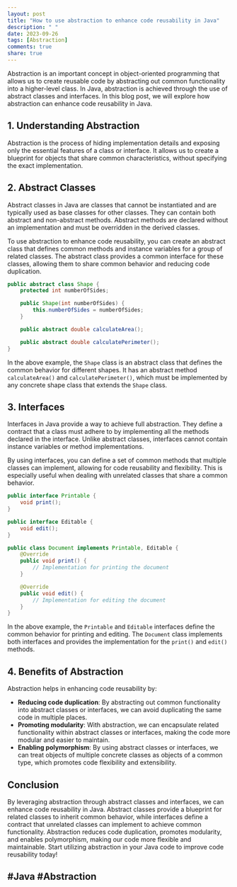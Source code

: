 ```yaml
---
layout: post
title: "How to use abstraction to enhance code reusability in Java"
description: " "
date: 2023-09-26
tags: [Abstraction]
comments: true
share: true
---
```


Abstraction is an important concept in object-oriented programming that allows us to create reusable code by abstracting out common functionality into a higher-level class. In Java, abstraction is achieved through the use of abstract classes and interfaces. In this blog post, we will explore how abstraction can enhance code reusability in Java.

## 1. Understanding Abstraction
Abstraction is the process of hiding implementation details and exposing only the essential features of a class or interface. It allows us to create a blueprint for objects that share common characteristics, without specifying the exact implementation.

## 2. Abstract Classes
Abstract classes in Java are classes that cannot be instantiated and are typically used as base classes for other classes. They can contain both abstract and non-abstract methods. Abstract methods are declared without an implementation and must be overridden in the derived classes.

To use abstraction to enhance code reusability, you can create an abstract class that defines common methods and instance variables for a group of related classes. The abstract class provides a common interface for these classes, allowing them to share common behavior and reducing code duplication.

```java
public abstract class Shape {
    protected int numberOfSides;

    public Shape(int numberOfSides) {
        this.numberOfSides = numberOfSides;
    }

    public abstract double calculateArea();

    public abstract double calculatePerimeter();
}
```

In the above example, the `Shape` class is an abstract class that defines the common behavior for different shapes. It has an abstract method `calculateArea()` and `calculatePerimeter()`, which must be implemented by any concrete shape class that extends the `Shape` class.

## 3. Interfaces
Interfaces in Java provide a way to achieve full abstraction. They define a contract that a class must adhere to by implementing all the methods declared in the interface. Unlike abstract classes, interfaces cannot contain instance variables or method implementations.

By using interfaces, you can define a set of common methods that multiple classes can implement, allowing for code reusability and flexibility. This is especially useful when dealing with unrelated classes that share a common behavior.

```java
public interface Printable {
    void print();
}

public interface Editable {
    void edit();
}

public class Document implements Printable, Editable {
    @Override
    public void print() {
        // Implementation for printing the document
    }

    @Override
    public void edit() {
        // Implementation for editing the document
    }
}
```

In the above example, the `Printable` and `Editable` interfaces define the common behavior for printing and editing. The `Document` class implements both interfaces and provides the implementation for the `print()` and `edit()` methods.

## 4. Benefits of Abstraction
Abstraction helps in enhancing code reusability by:

- **Reducing code duplication**: By abstracting out common functionality into abstract classes or interfaces, we can avoid duplicating the same code in multiple places.
- **Promoting modularity**: With abstraction, we can encapsulate related functionality within abstract classes or interfaces, making the code more modular and easier to maintain.
- **Enabling polymorphism**: By using abstract classes or interfaces, we can treat objects of multiple concrete classes as objects of a common type, which promotes code flexibility and extensibility.

## Conclusion
By leveraging abstraction through abstract classes and interfaces, we can enhance code reusability in Java. Abstract classes provide a blueprint for related classes to inherit common behavior, while interfaces define a contract that unrelated classes can implement to achieve common functionality. Abstraction reduces code duplication, promotes modularity, and enables polymorphism, making our code more flexible and maintainable. Start utilizing abstraction in your Java code to improve code reusability today!

## #Java #Abstraction